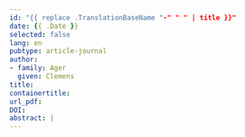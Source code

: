 ```yaml
---
id: "{{ replace .TranslationBaseName "-" " " | title }}"
date: {{ .Date }}
selected: false
lang: en
pubtype: article-journal
author:
- family: Ager
  given: Clemens
title: 
containertitle: 
url_pdf: 
DOI: 
abstract: |
---
```


